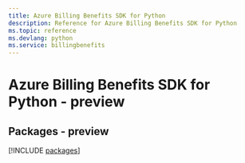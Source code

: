 ```yaml
---
title: Azure Billing Benefits SDK for Python
description: Reference for Azure Billing Benefits SDK for Python
ms.topic: reference
ms.devlang: python
ms.service: billingbenefits
---
```

# Azure Billing Benefits SDK for Python - preview
## Packages - preview
[!INCLUDE [packages](billing-benefits-index.md)]

